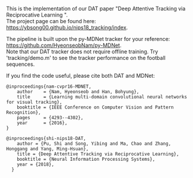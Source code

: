 This is the implementation of our DAT paper "Deep Attentive Tracking via Reciprocative Learning
".      
The project page can be found here:
https://ybsong00.github.io/nips18_tracking/index.     

The pipeline is built upon the py-MDNet tracker for your reference: https://github.com/HyeonseobNam/py-MDNet.   
Note that our DAT tracker does not require offline training.
Try 'tracking/demo.m' to see the tracker performance on the football sequences.   

<p>If you find the code useful, please cite both DAT and MDNet:</p>

<pre><code>@inproceedings{nam-cvpr16-MDNET,
    author    = {Nam, Hyeonseob and Han, Bohyung}, 
    title     = {Learning multi-domain convolutional neural networks for visual tracking}, 
    booktitle = {IEEE Conference on Computer Vision and Pattern Recognition},    
    pages     = {4293--4302},
    year      = {2016},
}
</code></pre>

<pre><code>@inproceedings{shi-nips18-DAT,
    author = {Pu, Shi and Song, Yibing and Ma, Chao and Zhang, Honggang and Yang, Ming-Hsuan},
    title = {Deep Attentive Tracking via Reciprocative Learning},
    booktitle = {Neural Information Processing Systems},
    year = {2018},
  }
</code></pre>





